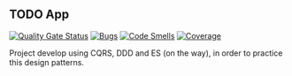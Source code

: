## TODO App

[![Quality Gate Status](https://sonarcloud.io/api/project_badges/measure?project=alexon1234_TODO_APP&metric=alert_status)](https://sonarcloud.io/dashboard?id=alexon1234_TODO_APP)
[![Bugs](https://sonarcloud.io/api/project_badges/measure?project=alexon1234_TODO_APP&metric=bugs)](https://sonarcloud.io/dashboard?id=alexon1234_TODO_APP)
[![Code Smells](https://sonarcloud.io/api/project_badges/measure?project=alexon1234_TODO_APP&metric=code_smells)](https://sonarcloud.io/dashboard?id=alexon1234_TODO_APP)
[![Coverage](https://sonarcloud.io/api/project_badges/measure?project=alexon1234_TODO_APP&metric=coverage)](https://sonarcloud.io/dashboard?id=alexon1234_TODO_APP)

Project develop using CQRS, DDD and ES (on the way), in order to practice this design patterns.

